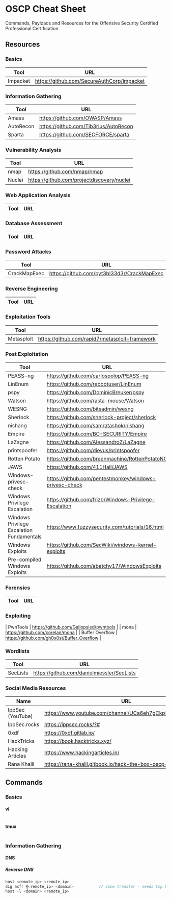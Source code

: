 # OSCP Cheat Sheet
Commands, Payloads and Resources for the Offensive Security Certified Professional Certification.

## Resources

### Basics
| Tool | URL |
| --- | --- |
| Impacket | https://github.com/SecureAuthCorp/impacket |

### Information Gathering
| Tool | URL |
| --- | --- |
| Amass | https://github.com/OWASP/Amass |
| AutoRecon | https://github.com/Tib3rius/AutoRecon |
| Sparta | https://github.com/SECFORCE/sparta |

### Vulnerability Analysis
| Tool | URL |
| --- | --- |
| nmap | https://github.com/nmap/nmap |
| Nuclei | https://github.com/projectdiscovery/nuclei |

### Web Application Analysis
| Tool | URL |
| --- | --- |

### Database Assessment
| Tool | URL |
| --- | --- |

### Password Attacks
| Tool | URL |
| --- | --- |
| CrackMapExec | https://github.com/byt3bl33d3r/CrackMapExec |

### Reverse Engineering
| Tool | URL |
| --- | --- |

### Exploitation Tools
| Tool | URL |
| --- | --- |
| Metasploit | https://github.com/rapid7/metasploit-framework |

### Post Exploitation
| Tool | URL |
| --- | --- |
| PEASS-ng | https://github.com/carlospolop/PEASS-ng |
| LinEnum | https://github.com/rebootuser/LinEnum |
| pspy | https://github.com/DominicBreuker/pspy |
| Watson | https://github.com/rasta-mouse/Watson |
| WESNG | https://github.com/bitsadmin/wesng
| Sherlock | https://github.com/sherlock-project/sherlock |
| nishang | https://github.com/samratashok/nishang |
| Empire | https://github.com/BC-SECURITY/Empire |
| LaZagne | https://github.com/AlessandroZ/LaZagne |
| printspoofer | https://github.com/dievus/printspoofer |
| Rotten Potato | https://github.com/breenmachine/RottenPotatoNG |
| JAWS | https://github.com/411Hall/JAWS |
| Windows-privesc-check | https://github.com/pentestmonkey/windows-privesc-check |
| Windows Privilege Escalation | https://github.com/frizb/Windows-Privilege-Escalation |
| Windows Privilege Escalation Fundamentals | https://www.fuzzysecurity.com/tutorials/16.html |
| Windows Exploits | https://github.com/SecWiki/windows-kernel-exploits |
| Pre-compiled Windows Exploits | https://github.com/abatchy17/WindowsExploits |

### Forensics
| Tool | URL |
| --- | --- |

### Exploiting
| PwnTools | https://github.com/Gallopsled/pwntools |
| mona | https://github.com/corelan/mona |
| Buffer Overflow | https://github.com/gh0x0st/Buffer_Overflow |

### Wordlists
| Tool | URL |
| --- | --- |
| SecLists | https://github.com/danielmiessler/SecLists |

### Social Media Resources
| Name | URL |
| --- | --- |
| IppSec (YouTube) | https://www.youtube.com/channel/UCa6eh7gCkpPo5XXUDfygQQA |
| IppSec.rocks | https://ippsec.rocks/?# |
| 0xdf | https://0xdf.gitlab.io/
| HackTricks | https://book.hacktricks.xyz/ |
| Hacking Articles | https://www.hackingarticles.in/ |
| Rana Khalil | https://rana-khalil.gitbook.io/hack-the-box-oscp-preparation/ |

## Commands

### Basics
#### vi
```c

```

#### tmux
```c

```

### Information Gathering
#### DNS
##### Reverse DNS
```c
host <remote_ip> <remote_ip>
dig axfr @<remote_ip> <domain>           // zone transfer - needs tcp DNS - port 53
host -l <domain> <remote_ip>
```
